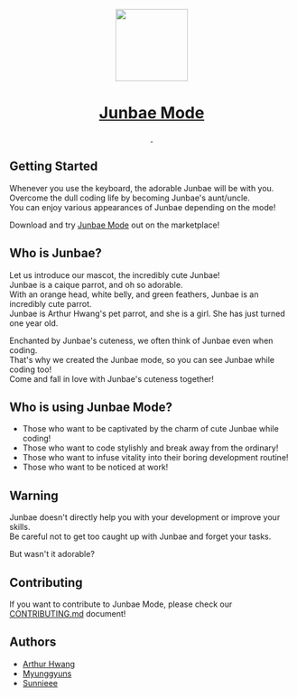 <p align="center">
  <a href="https://marketplace.visualstudio.com/items?itemName=JunbaeJs.junbae-mode&ssr=false#overview">
    <img src="../junbae-mode/images/junbae_logo.png" height="128">
    <h1 align="center">Junbae Mode</h1>
  </a>
</p>

<p align="center">
  <a aria-label="License" href="https://github.com/JunbaeJs/junbae-mode/blob/main/LICENSE">
    <img alt="" src="https://img.shields.io/npm/l/next.svg?style=for-the-badge&labelColor=000000">
  </a>
  <a aria-label="Join the community on GitHub" href="https://github.com/JunbaeJs/junbae-mode">
    <img alt="" src="https://img.shields.io/badge/Junbae%20Mode%20-blueviolet.svg?style=for-the-badge&logo=Github&labelColor=000000&logoWidth=20">
  </a>
</p>

## Getting Started

Whenever you use the keyboard, the adorable Junbae will be with you.<br/>
Overcome the dull coding life by becoming Junbae's aunt/uncle.<br/>
You can enjoy various appearances of Junbae depending on the mode!

Download and try [Junbae Mode](https://marketplace.visualstudio.com/items?itemName=JunbaeJs.junbae-mode&ssr=false#overview) out on the marketplace!

## Who is Junbae?

Let us introduce our mascot, the incredibly cute Junbae!<br/>
Junbae is a caique parrot, and oh so adorable.<br/>
With an orange head, white belly, and green feathers, Junbae is an incredibly cute parrot.<br/>
Junbae is Arthur Hwang's pet parrot, and she is a girl. She has just turned one year old.

Enchanted by Junbae's cuteness, we often think of Junbae even when coding.<br/>
That's why we created the Junbae mode, so you can see Junbae while coding too!<br/>
Come and fall in love with Junbae's cuteness together!

## Who is using Junbae Mode?

- Those who want to be captivated by the charm of cute Junbae while coding!
- Those who want to code stylishly and break away from the ordinary!
- Those who want to infuse vitality into their boring development routine!
- Those who want to be noticed at work!

## Warning

Junbae doesn't directly help you with your development or improve your skills.<br/>
Be careful not to get too caught up with Junbae and forget your tasks.

But wasn't it adorable?

## Contributing

If you want to contribute to Junbae Mode, please check our [CONTRIBUTING.md](/CONTRIBUTING.md) document!

## Authors

- [Arthur Hwang](https://github.com/changchanghwang)
- [Myunggyuns](https://github.com/myunggyuns)
- [Sunnieee](https://github.com/sunnieeeYoon)
